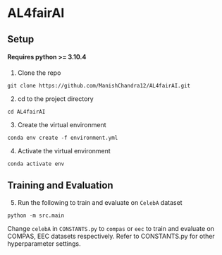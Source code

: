 # AL4fairAI

## Setup
#### Requires python >= 3.10.4
1. Clone the repo
```
git clone https://github.com/ManishChandra12/AL4fairAI.git
```
2. cd to the project directory
```
cd AL4fairAI
```
3. Create the virtual environment
```
conda env create -f environment.yml
```
4. Activate the virtual environment
```
conda activate env
```

## Training and Evaluation
5. Run the following to train and evaluate on `CelebA` dataset
```
python -m src.main
```
Change `celebA` in `CONSTANTS.py` to `compas` or `eec` to train and evaluate on COMPAS, EEC datasets respectively. Refer to CONSTANTS.py for other hyperparameter settings.

